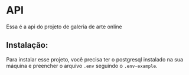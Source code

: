 # API
Essa é a api do projeto de galeria de arte online

## Instalação:
Para instalar esse projeto, você precisa ter o postgresql instalado na sua máquina
e preencher o arquivo `.env` seguindo o `.env-example`.
